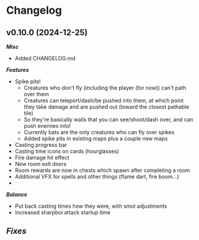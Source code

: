 # Changelog

## v0.10.0 (2024-12-25)

***Misc***
- Added CHANGELOG.md

***Features***
- Spike pits!
    - Creatures who don't fly (including the player (for now)) can't path over them
    - Creatures can teleport/dash/be pushed into them, at which point they take damage and are pushed out (toward the closest pathable tile)
    - So they're basically walls that you can see/shoot/dash over, and can push enemies into!
    - Currently bats are the only creatures who can fly over spikes
    - Added spike pits in existing maps plus a couple new maps
- Casting progress bar
- Casting time icons on cards  (hourglasses)
- Fire damage hit effect
- New room exit doors
- Room rewards are now in chests which spawn after completing a room
- Additional VFX for spells and other things (flame dart, fire boom...)
- 

***Balance***
- Put back casting times how they were, with smol adjustments
- Increased sharpboi attack startup time

***Fixes***
- 
